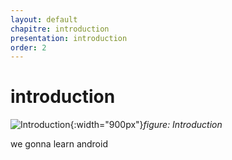 ```yaml
---
layout: default
chapitre: introduction
presentation: introduction
order: 2
---
```


# introduction
![Introduction](/android/introduction/images/introduction.jpg){:width="900px"}*figure: Introduction*

<!-- note -->

we gonna learn android 



<!-- new slide -->
